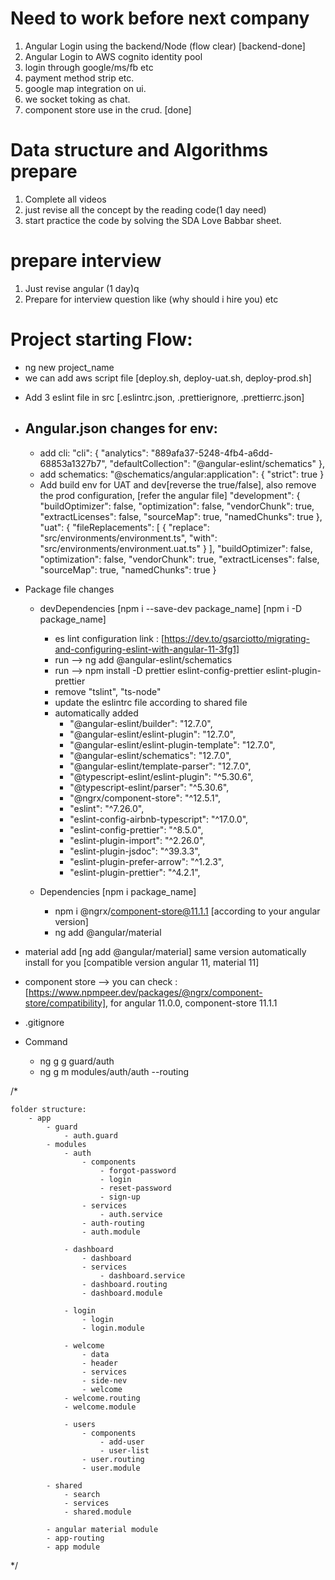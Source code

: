 # Need to work before next company

1. Angular Login using the backend/Node (flow clear)  [backend-done]
2. Angular Login to AWS cognito identity pool
3. login through google/ms/fb etc
4. payment method strip etc.
5. google map integration on ui.
6. we socket toking as chat.
7. component store use in the crud. [done]

# Data structure and Algorithms prepare

1. Complete all videos
2. just revise all the concept by the reading code(1 day need)
3. start practice the code by solving the SDA Love Babbar sheet.

# prepare interview

1. Just revise angular (1 day)q 
2. Prepare for interview question like (why should i hire you) etc

<!-- target till august -->
<!-- now you are ready -->

<!-- angular learning -->

# Project starting Flow:

- ng new project_name
- we can add aws script file [deploy.sh, deploy-uat.sh, deploy-prod.sh]

<!-- install the eslint first -->

- Add 3 eslint file in src [.eslintrc.json, .prettierignore, .prettierrc.json]

- ## Angular.json changes for env:

  - add cli:
    "cli": {
    "analytics": "889afa37-5248-4fb4-a6dd-68853a1327b7",
    "defaultCollection": "@angular-eslint/schematics"
    },
  - add schematics:
    "@schematics/angular:application": {
    "strict": true
    }
  - Add build env for UAT and dev[reverse the true/false], also remove the prod configuration, [refer the angular file]
    "development": {
    "buildOptimizer": false,
    "optimization": false,
    "vendorChunk": true,
    "extractLicenses": false,
    "sourceMap": true,
    "namedChunks": true
    },
    "uat": {
    "fileReplacements": [
    {
    "replace": "src/environments/environment.ts",
    "with": "src/environments/environment.uat.ts"
    }
    ],
    "buildOptimizer": false,
    "optimization": false,
    "vendorChunk": true,
    "extractLicenses": false,
    "sourceMap": true,
    "namedChunks": true
    }

- Package file changes

  - devDependencies [npm i --save-dev package_name] [npm i -D package_name]

    - es lint configuration link : [https://dev.to/gsarciotto/migrating-and-configuring-eslint-with-angular-11-3fg1]
    - run --> ng add @angular-eslint/schematics
    - run --> npm install -D prettier eslint-config-prettier eslint-plugin-prettier
    - remove "tslint", "ts-node"
    - update the eslintrc file according to shared file
    - automatically added
      - "@angular-eslint/builder": "12.7.0",
      - "@angular-eslint/eslint-plugin": "12.7.0",
      - "@angular-eslint/eslint-plugin-template": "12.7.0",
      - "@angular-eslint/schematics": "12.7.0",
      - "@angular-eslint/template-parser": "12.7.0",
      - "@typescript-eslint/eslint-plugin": "^5.30.6",
      - "@typescript-eslint/parser": "^5.30.6",
      - "@ngrx/component-store": "^12.5.1",
      - "eslint": "^7.26.0",
      - "eslint-config-airbnb-typescript": "^17.0.0",
      - "eslint-config-prettier": "^8.5.0",
      - "eslint-plugin-import": "^2.26.0",
      - "eslint-plugin-jsdoc": "^39.3.3",
      - "eslint-plugin-prefer-arrow": "^1.2.3",
      - "eslint-plugin-prettier": "^4.2.1",

  - Dependencies [npm i package_name]
    - npm i @ngrx/component-store@11.1.1 [according to your angular version]
    - ng add @angular/material

- material add [ng add @angular/material] same version automatically install for you [compatible version angular 11, material 11]
- component store --> you can check : [https://www.npmpeer.dev/packages/@ngrx/component-store/compatibility], for angular 11.0.0, component-store 11.1.1

- .gitignore
  <!-- # lock.json -->
  <!-- .angular/ -->
  <!-- package-lock.json -->

- Command
  - ng g g guard/auth
  - ng g m modules/auth/auth --routing

<!-- Structure -->

/\*

    folder structure:
        - app
            - guard
                - auth.guard
            - modules
                - auth
                    - components
                        - forgot-password
                        - login
                        - reset-password
                        - sign-up
                    - services
                        - auth.service
                    - auth-routing
                    - auth.module

                - dashboard
                    - dashboard
                    - services
                        - dashboard.service
                    - dashboard.routing
                    - dashboard.module

                - login
                    - login
                    - login.module

                - welcome
                    - data
                    - header
                    - services
                    - side-nev
                    - welcome
                - welcome.routing
                - welcome.module

                - users
                    - components
                        - add-user
                        - user-list
                    - user.routing
                    - user.module

            - shared
                - search
                - services
                - shared.module

            - angular material module
            - app-routing
            - app module

\*/
